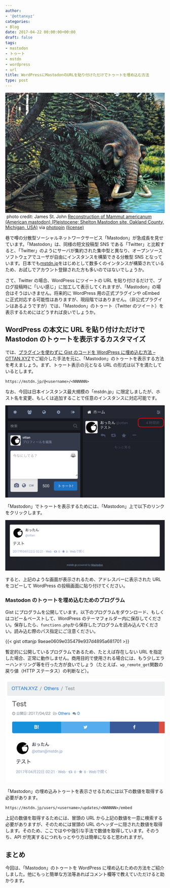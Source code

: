 ```yaml
---
author:
- '@ottanxyz'
categories:
- Blog
date: 2017-04-22 00:00:00+00:00
draft: false
tags:
- mastodon
- トゥート
- mstdn
- wordpress
- url
title: WordPressにMastodonのURLを貼り付けただけでトゥートを埋め込む方法
type: post
---
```


![](170422-58faefe1b74dd.jpg)
 photo credit: James St. John [Reconstruction of Mammut americanum (American mastodon) (Pleistocene; Shelton Mastodon site, Oakland County, Michigan, USA)](http://www.flickr.com/photos/47445767@N05/32290915030) via [photopin](http://photopin.com) [(license)](https://creativecommons.org/licenses/by/2.0/)

巷で噂の分散型ソーシャルネットワークサービス「Mastodon」が急成長を見せています。「Mastodon」は、同様の短文投稿型 SNS である「Twitter」と比較すると、「Twitter」のようにサーバが集約された集中型と異なり、オープンソースソフトウェアでユーザが自由にインスタンスを構築できる分散型 SNS となっています。日本でも[mstdn.jp](https://mstdn.jp/)をはじめとして数多くのインタンスが構築されているため、お試しでアカウント登録された方も多いのではないでしょうか。

さて、Twitter の場合、WordPress にツイートの URL を貼り付けるだけで、ブログ投稿時に「いい感じ」に加工して表示してくれますが、「Mastodon」の場合はそうはいきません。将来的に WordPress 用の正式プラグインや oEmbed に正式対応する可能性はありますが、現段階ではありません。（非公式プラグインはあるようですが）では、「Mastodon」のトゥート（Twitter のツイート）を表示するためにはどうすれば良いでしょうか。

## WordPress の本文に URL を貼り付けただけで Mastodon のトゥートを表示するカスタマイズ

では、[プラグインを使わずに Gist のコードを WordPress に埋め込む方法 – OTTAN.XYZ](/posts/2016/05/gist-wordpress-embed-6861/)でご紹介した手法を元に、「Mastodon」のトゥートを表示する方法を考えましょう。まず、トゥート表示の元となる URL の形式は以下を満たしているとします。

    https://mstdn.jp/@<username>/<NNNNNN>

なお、今回は日本インスタンス最大規模の「mstdn.jp」に限定しましたが、ホスト名を変更、もしくは追加することで任意のインスタンスに対応可能です。

![](170422-58faf25b2ce35.png)

「Mastodon」でトゥートを表示するためには、「Mastodon」上で以下のリンクをクリックします。

![](170422-58faf263537c6.png)

すると、上記のような画面が表示されるため、アドレスバーに表示された URL をコピーして WordPress の投稿画面に貼り付けてください。

### Mastodon のトゥートを埋め込むためのプログラム

Gist にプログラムを公開しています。以下のプログラムをダウンロード、もしくはコピー＆ペーストして、WordPress のテーマフォルダー内に保存してください。保存したら、`functions.php`から保存したプログラムを読み込んでください。読み込む際のパス指定にご注意ください。

{{< gist ottanjp 9aeae0609e035479e937d4895a681701 >}}

暫定的に公開しているプログラムであるため、たとえば存在しない URL を指定した場合、正常に動作しません。商用目的で使用される場合には、もう少しエラーハンドリング等を行った方が良いでしょう（たとえば、`wp_remote_get`関数の戻り値（HTTP ステータス）の判断など）。

![](170422-58faf2f3ae1a0.png)

「Mastodon」の埋め込みトゥートを表示させるためには以下の数値を取得する必要があります。

    https://mstdn.jp/users/<username>/updates/<NNNNNN>/embed

上記の数値を取得するためには、冒頭の URL から上記の数値を一意に検索する必要がありますが、そのためには冒頭の URL のヘッダーに隠された数値を取得します。そのため、ここではやや強引な手法で数値を取得しています。そのうち、API が充実するにつれもっとやり方は簡単になると思われますが。

## まとめ

今回は、「Mastodon」のトゥートを WordPress に埋め込むための方法をご紹介しました。他にもっと簡単な方法等あればコメント欄等で教えていただけると助かります。
